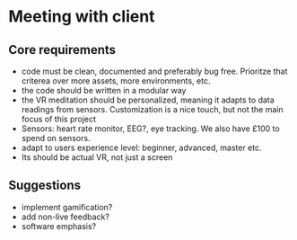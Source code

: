 # Meeting with client
## Core requirements 
* code must be clean, documented and preferably bug free. Prioritze that criterea over more assets, more environments, etc.
* the code should be written in a modular way
* the VR meditation should be personalized, meaning it adapts to data readings from sensors. Customization is a nice touch, but not the main focus of this project
* Sensors: heart rate monitor, EEG?, eye tracking. We also have £100 to spend on sensors.
* adapt to users experience level: beginner, advanced, master etc.
* Its should be actual VR, not just a screen
## Suggestions
* implement gamification?
* add non-live feedback?
* software emphasis?

